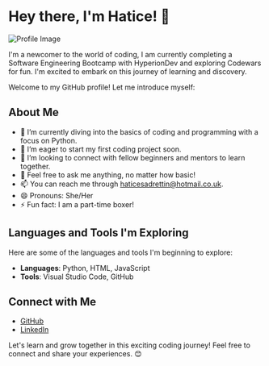 # Hey there, I'm Hatice! 👋

![Profile Image](Hatice.png)

I'm a newcomer to the world of coding, I am currently completing a Software Engineering Bootcamp with HyperionDev and exploring Codewars for fun. I'm excited to embark on this journey of learning and discovery. 


Welcome to my GitHub profile! Let me introduce myself:

## About Me

- 🌱 I’m currently diving into the basics of coding and programming with a focus on Python.
- 🔭 I’m eager to start my first coding project soon.
- 👯 I’m looking to connect with fellow beginners and mentors to learn together.
- 💬 Feel free to ask me anything, no matter how basic!
- 📫 You can reach me through [haticesadrettin@hotmail.co.uk](mailto:haticesadrettin@hotmail.co.uk).
- 😄 Pronouns: She/Her
- ⚡ Fun fact: I am a part-time boxer!

## Languages and Tools I'm Exploring

Here are some of the languages and tools I'm beginning to explore:

- **Languages**: Python, HTML, JavaScript
- **Tools**: Visual Studio Code, GitHub

## Connect with Me

- [GitHub](https://github.com/HatiJay)
- [LinkedIn](https://www.linkedin.com/in/hatice-sadrettin-03568ba5/)

Let's learn and grow together in this exciting coding journey! Feel free to connect and share your experiences. 😊
